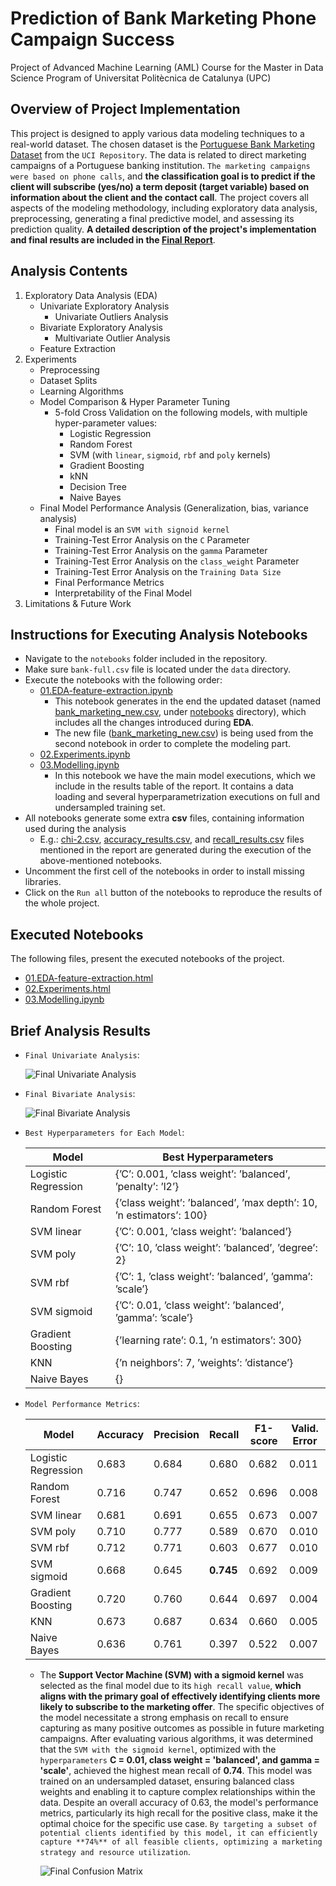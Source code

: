 # Prediction of Bank Marketing Phone Campaign Success
Project of Advanced Machine Learning (AML) Course for the Master in Data Science Program of Universitat Politècnica de Catalunya (UPC)


## Overview of Project Implementation

This project is designed to apply various data modeling techniques to a real-world dataset. The chosen dataset is the [Portuguese Bank Marketing Dataset](https://archive.ics.uci.edu/dataset/222/bank+marketing) from the `UCI Repository`. The data is related to direct marketing campaigns of a Portuguese banking institution. `The marketing campaigns were based on phone calls`, and **the classification goal is to predict
if the client will subscribe (yes/no) a term deposit (target variable)
based on information about the client and the contact call**. The project covers all aspects of the modeling methodology, including exploratory data analysis, preprocessing, generating a final predictive model, and assessing its prediction quality. **A detailed description of the project's implementation and final results are included in the [Final Report](./docs/Report.pdf)**.


## Analysis Contents
1. Exploratory Data Analysis (EDA)
    * Univariate Exploratory Analysis
        * Univariate Outliers Analysis
    * Bivariate Exploratory Analysis
        * Multivariate Outlier Analysis
    * Feature Extraction
2. Experiments
    * Preprocessing
    * Dataset Splits
    * Learning Algorithms
    * Model Comparison & Hyper Parameter Tuning
    	* 5-fold Cross Validation on the following models, with multiple hyper-parameter values:
     		* Logistic Regression
       		* Random Forest
       		* SVM (with `linear`, `sigmoid`, `rbf` and `poly` kernels)
       		* Gradient Boosting
       		* kNN
       		* Decision Tree
       		* Naive Bayes
    * Final Model Performance Analysis (Generalization, bias, variance analysis)
        * Final model is an `SVM with signoid kernel`
        * Training-Test Error Analysis on the `C` Parameter
        * Training-Test Error Analysis on the `gamma` Parameter
        * Training-Test Error Analysis on the `class_weight` Parameter
        * Training-Test Error Analysis on the `Training Data Size`
        * Final Performance Metrics
        * Interpretability of the Final Model
3. Limitations & Future Work


## Instructions for Executing Analysis Notebooks

* Navigate to the `notebooks` folder included in the repository.
* Make sure `bank-full.csv` file is located under the `data` directory.
* Execute the notebooks with the following order:
	* [01.EDA-feature-extraction.ipynb](./notebooks/01.EDA-feature-extraction.ipynb)
		* This notebook generates in the end the updated dataset (named [bank_marketing_new.csv](./notebooks/bank_marketing_new.csv), under [notebooks](./notebooks/) directory), which includes all the changes introduced during **EDA**.
		* The new file ([bank_marketing_new.csv](./notebooks/bank_marketing_new.csv)) is being used from the second notebook in order to complete the modeling part.
	* [02.Experiments.ipynb](./notebooks/02.Experiments.ipynb)
    * [03.Modelling.ipynb](./notebooks/Modeling.ipynb)
        * In this notebook we have the main model executions, which we include in the results table of the report. It contains a data loading and several hyperparametrization executions on full and undersampled training set. 
* All notebooks generate some extra **csv** files, containing information used during the analysis
	* E.g.: [chi-2.csv](./notebooks/chi-2.csv), [accuracy_results.csv](./notebooks/accuracy_results.csv), and [recall_results.csv](./notebooks/recall_results.csv) files mentioned in the report are generated during the execution of the above-mentioned notebooks.
* Uncomment the first cell of the notebooks in order to install missing libraries.
* Click on the `Run all` button of the notebooks to reproduce the results of the whole project.

## Executed Notebooks
The following files, present the executed notebooks of the project.
* [01.EDA-feature-extraction.html](./notebooks/01.EDA-feature-extraction.html)
* [02.Experiments.html](./notebooks/02.Experiments.html)
* [03.Modelling.ipynb](./notebooks/Modeling.ipynb)


## Brief Analysis Results

- `Final Univariate Analysis`:

    ![Final Univariate Analysis](./images/ua-final.png)

- `Final Bivariate Analysis`:

    ![Final Bivariate Analysis](./images/ba-final.png)

- `Best Hyperparameters for Each Model`:

    | Model               | Best Hyperparameters                                              |
    |---------------------|-------------------------------------------------------------------|
    | Logistic Regression | {’C’: 0.001, ’class weight’: ’balanced’, ’penalty’: ’l2’}         |
    | Random Forest       | {’class weight’: ’balanced’, ’max depth’: 10, ’n estimators’: 100}|
    | SVM linear          | {’C’: 0.001, ’class weight’: ’balanced’}                          |
    | SVM poly            | {’C’: 10, ’class weight’: ’balanced’, ’degree’: 2}                |
    | SVM rbf             | {’C’: 1, ’class weight’: ’balanced’, ’gamma’: ’scale’}            |
    | SVM sigmoid         | {’C’: 0.01, ’class weight’: ’balanced’, ’gamma’: ’scale’}         |
    | Gradient Boosting   | {’learning rate’: 0.1, ’n estimators’: 300}                       |
    | KNN                 | {’n neighbors’: 7, ’weights’: ’distance’}                         |
    | Naive Bayes         | {}                                                                |

- `Model Performance Metrics`:

    | Model               | Accuracy | Precision | Recall | F1-score | Valid. Error |
    |---------------------|----------|-----------|--------|----------|--------------|
    | Logistic Regression | 0.683    | 0.684     | 0.680  | 0.682    | 0.011        |
    | Random Forest       | 0.716    | 0.747     | 0.652  | 0.696    | 0.008        |
    | SVM linear          | 0.681    | 0.691     | 0.655  | 0.673    | 0.007        |
    | SVM poly            | 0.710    | 0.777     | 0.589  | 0.670    | 0.010        |
    | SVM rbf             | 0.712    | 0.771     | 0.603  | 0.677    | 0.010        |
    | SVM sigmoid         | 0.668    | 0.645     | **0.745**  | 0.692    | 0.009        |
    | Gradient Boosting   | 0.720    | 0.760     | 0.644  | 0.697    | 0.004        |
    | KNN                 | 0.673    | 0.687     | 0.634  | 0.660    | 0.005        |
    | Naive Bayes         | 0.636    | 0.761     | 0.397  | 0.522    | 0.007        |

    - The **Support Vector Machine (SVM) with a sigmoid kernel** was selected as the final model due to its `high recall value`, **which aligns with the primary goal of effectively identifying clients more likely to subscribe to the marketing offer**. The specific objectives of the model necessitate a strong emphasis on recall to ensure capturing as many positive outcomes as possible in future marketing campaigns. After evaluating various algorithms, it was determined that the `SVM with the sigmoid kernel`, optimized with the `hyperparameters` **C = 0.01, class weight = 'balanced', and gamma = 'scale'**, achieved the highest mean recall of **0.74**. This model was trained on an undersampled dataset, ensuring balanced class weights and enabling it to capture complex relationships within the data. Despite an overall accuracy of 0.63, the model's performance metrics, particularly its high recall for the positive class, make it the optimal choice for the specific use case. `By targeting a subset of potential clients identified by this model, it can efficiently capture **74%** of all feasible clients, optimizing a marketing strategy and resource utilization`.

        ![Final Confusion Matrix](./images/conf-best-model.png)

